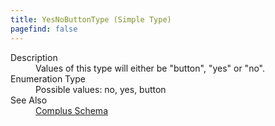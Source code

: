 ```yaml
---
title: YesNoButtonType (Simple Type)
pagefind: false
---
```

<dl>
  <dt>Description</dt>
  <dd>Values of this type will either be "button", "yes" or "no".</dd>
  <dt>Enumeration Type</dt>
  <dd>Possible values: no, yes, button</dd>
  <dt>See Also</dt>
  <dd>
    <a href="../">Complus Schema</a>
  </dd>
</dl>
